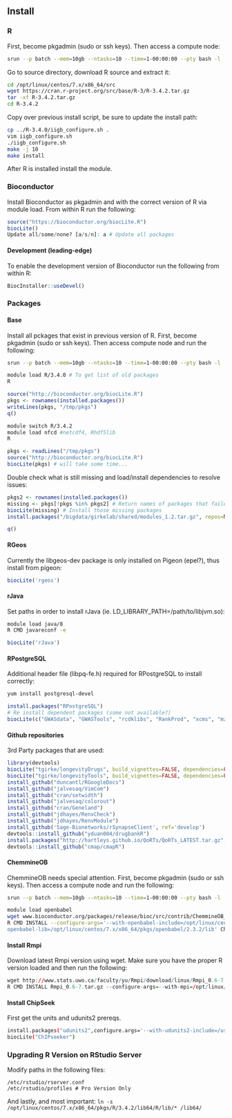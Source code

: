 ## Install
### R
First, become pkgadmin (sudo or ssh keys).
Then access a compute node:
```bash
srun --p batch --mem=10gb --ntasks=10 --time=1-00:00:00 --pty bash -l
```

Go to source directory, download R source and extract it:
```bash
cd /opt/linux/centos/7.x/x86_64/src
wget https://cran.r-project.org/src/base/R-3/R-3.4.2.tar.gz
tar -xf R-3.4.2.tar.gz 
cd R-3.4.2
```

Copy over previous install script, be sure to update the install path:
```bash
cp ../R-3.4.0/iigb_configure.sh .
vim iigb_configure.sh
./iigb_configure.sh 
make -j 10
make install
```

After R is installed install the module.

### Bioconductor
Install Bioconductor as pkgadmin and with the correct version of R via module load.
From within R run the following:
```r
source("https://bioconductor.org/biocLite.R")
biocLite()
Update all/some/none? [a/s/n]: a # Update all packages
```
#### Development (leading-edge)
To enable the development version of Bioconductor run the following from within R:
```r
BiocInstaller::useDevel()
```

### Packages
#### Base
Install all pckages that exist in previous version of R.
First, become pkgadmin (sudo or ssh keys).
Then access compute node and run the following:
```bash
srun --p batch --mem=10gb --ntasks=10 --time=1-00:00:00 --pty bash -l

module load R/3.4.0 # To get list of old packages
R
```
```r
source("http://bioconductor.org/biocLite.R")
pkgs <- rownames(installed.packages())
writeLines(pkgs, "/tmp/pkgs")
q()
```
```bash
module switch R/3.4.2
module load nfcd #netcdf4, Rhdf5lib
R
```
```r
pkgs <- readLines("/tmp/pkgs")
source("http://bioconductor.org/biocLite.R")
biocLite(pkgs) # will take some time...
```

Double check what is still missing and load/install dependencies to resolve issues:
```r
pkgs2 <- rownames(installed.packages())
missing <- pkgs[!pkgs %in% pkgs2] # Return names of packages that failed to install
biocLite(missing) # Install those missing packages
install.packages("/bigdata/girkelab/shared/modules_1.2.tar.gz", repos=NULL) # Maintained by Tyler

q()
```

#### RGeos
Currently the libgeos-dev package is only installed on Pigeon (epel?), thus install from pigeon:
```r
biocLite('rgeos')
```

#### rJava
Set paths in order to install rJava (ie. LD_LIBRARY_PATH=/path/to/libjvm.so):
```bash
module load java/8
R CMD javareconf -e 
```
```r
biocLite('rJava')
```

#### RPostgreSQL
Additional header file (libpq-fe.h) required for RPostgreSQL to install correctly:
```bash
yum install postgresql-devel
```
```r
install.packages("RPostgreSQL")
# Re install dependent packages (some not available?)
biocLite(c("GWASdata", "GWASTools", "rcdklibs", "RankProd", "xcms", "mzR", "rgeos", "ncdf4", "rJava"))
```

#### Github repositories
3rd Party packages that are used:
```r
library(devtools)
biocLite("tgirke/longevityDrugs", build_vignettes=FALSE, dependencies=FALSE)
biocLite("tgirke/longevityTools", build_vignettes=FALSE, dependencies=FALSE)
install_github("duncantl/RGoogleDocs")
install_github("jalvesaq/VimCom")
install_github("cran/setwidth")
install_github("jalvesaq/colorout")
install_github("cran/Geneland")
install_github("jdhayes/RenvCheck")
install_github("jdhayes/RenvModule")
install_github('Sage-Bionetworks/rSynapseClient', ref='develop')
devtools::install_github("yduan004/drugbankR")
install.packages("http://hartleys.github.io/QoRTs/QoRTs_LATEST.tar.gz",repos=NULL,type="source")
devtools::install_github("cmap/cmapR")
```

#### ChemmineOB
ChemmineOB needs special attention.
First, become pkgadmin (sudo or ssh keys).
Then access a compute node and run the following:
```bash
srun --p batch --mem=10gb --ntasks=10 --time=1-00:00:00 --pty bash -l

module load openbabel
wget www.bioconductor.org/packages/release/bioc/src/contrib/ChemmineOB_1.14.0.tar.gz
R CMD INSTALL --configure-args='--with-openbabel-include=/opt/linux/centos/7.x/x86_64/pkgs/openbabel/2.3.2/include/openbabel-2.0 --with-
openbabel-lib=/opt/linux/centos/7.x/x86_64/pkgs/openbabel/2.3.2/lib' ChemmineOB_1.16.0.tar.gz
```

#### Install Rmpi
Download latest Rmpi version using wget. Make sure you have the proper R version loaded and then run the following:
```r
wget http://www.stats.uwo.ca/faculty/yu/Rmpi/download/linux/Rmpi_0.6-7.tar.gz
R CMD INSTALL Rmpi_0.6-7.tar.gz --configure-args=--with-mpi=/opt/linux/centos/7.x/x86_64/pkgs/openmpi/2.0.1-slurm-16.05.4/
```

#### Install ChipSeek
First get the units and udunits2 prereqs.
```bash
install.packages("udunits2",configure.args='--with-udunits2-include=/usr/include/udunits2')
biocLite("ChIPseeker")
```


### Upgrading R Version on RStudio Server
Modify paths in the following files:
```
/etc/rstudio/rserver.conf
/etc/rstudio/profiles # Pro Version Only
```

And lastly, and most important:
```ln -s /opt/linux/centos/7.x/x86_64/pkgs/R/3.4.2/lib64/R/lib/* /lib64/```

